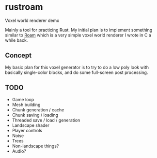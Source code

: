 # rustroam

Voxel world renderer demo

Mainly a tool for practicing Rust. My initial plan is to implement
something similar to [Roam][roam] which is a very simple voxel world
renderer I wrote in C a while back.

[roam]: https://github.com/krig/roam

## Concept

My basic plan for this voxel generator is to try to do a low poly look
with basically single-color blocks, and do some full-screen post
processing.

## TODO

* Game loop
* Mesh building
* Chunk generation / cache
* Chunk saving / loading
* Threaded save / load / generation
* Landscape shader
* Player controls
* Noise
* Trees
* Non-landscape things?
* Audio?

